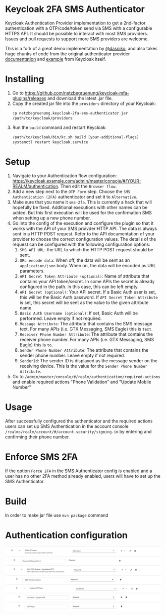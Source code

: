 # Keycloak 2FA SMS Authenticator

Keycloak Authentication Provider implementation to get a 2nd-factor authentication with a OTP/code/token send via SMS with a configurable HTTPS API.
It should be possible to interact with most SMS providers. Issues and pull requests to support more SMS providers are welcome.

This is a fork of a great demo implementation by [@dasniko](https://github.com/dasniko/keycloak-2fa-sms-authenticator), and also takes huge chunks of code
from the original authenticator provider [documentation](https://www.keycloak.org/docs/latest/server_development/index.html#_auth_spi) and [example](https://github.com/keycloak/keycloak/tree/main/examples/providers/authenticator) from Keycloak itself.

# Installing
1. Go to https://github.com/netzbegruenung/keycloak-mfa-plugins/releases and download
   the latest .jar file.
1. Copy the created jar file into the `providers` directory of your Keycloak:
   ```shell
   cp netzbegruenung.keycloak-2fa-sms-authenticator.jar /path/to/keycloak/providers
   ```
1. Run the `build` command and restart Keycloak:
   ```shell
   /path/to/keycloak/bin/kc.sh build [your-additional-flags]
   systemctl restart keycloak.service
   ```

# Setup
1. Navigate to your Authentication flow configuration: https://keycloak.example.com/admin/master/console/#/YOUR-REALM/authentication. Then edit the `Browser flow`.
1. Add a new step next to the `OTP Form` step. Choose the `SMS Authentication (2FA)` authenticator and set it to `Alternative`.
1. Make sure that you name it `sms-2fa`. This is currently a hack that will hopefully be fixed. Additional executions with other names can be added. But this first execution will be used for the confirmation SMS when setting up a new phone number.
1. Go into the config of the execution and configure the plugin so that it works with the API of your SMS proivder HTTP API. The data is always sent in a HTTP POST request. Refer to the API documentation of your provider to choose the correct configuration values. The details of the request can be configured with the following configuration options:
   1. `SMS API URL`: the URL to which the HTTP POST request should be sent.
   1. `URL encode data`: When off, the data will be sent as an `application/json` body. When on, the data will be encoded as URL parameters.
   1. `API Secret Token Attribute (optional)`: Name of attribute that contains your API token/secret. In some APIs the secret is already configured in the path. In this case, this can be left empty.
   1. `API Secret (optional)`: Your API secret. If a Basic Auth user is set, this will be the Basic Auth password. If `API Secret Token Attribute` is set, this secret will be sent as the value to the given attribute name.
   1. `Basic Auth Username (optional)`: If set, Basic Auth will be performed. Leave empty if not required.
   1. `Message Attribute`: The attribute that contains the SMS message text. For many APIs (i.e. GTX Messaging, SMS Eagle) this is `text`.
   1. `Receiver Phone Number Attribute`: The attribute that contains the receiver phone number. For many APIs (i.e. GTX Messaging, SMS Eagle) this is `to`.
   1. `Sender Phone Number Attribute`: The attribute that contains the sender phone number. Leave empty if not required.
   1. `SenderId`: The sender ID is displayed as the message sender on the receiving device. This is the value for the `Sender Phone Number Attribute`.
1. Go to `/admin/master/console/#/realm/authentication/required-actions` and enable required actions "Phone Validation" and "Update Mobile Number"

# Usage
After successfully configured the authenticator and the required actions users can set up SMS Authentication in the
account console `/realms/realm/account/#/account-security/signing-in` by entering and confirming their phone number.

# Enforce SMS 2FA
If the option `Force 2FA` in the SMS Authenticator config is enabled and a user has no other 2FA method already enabled,
users will have to set up the SMS Authenticator.

# Build
In order to make jar file use `mvn package` command

# Authentication configuration
![Alt text](Screenshot%202024-10-31%20at%2011.22.35.png)
